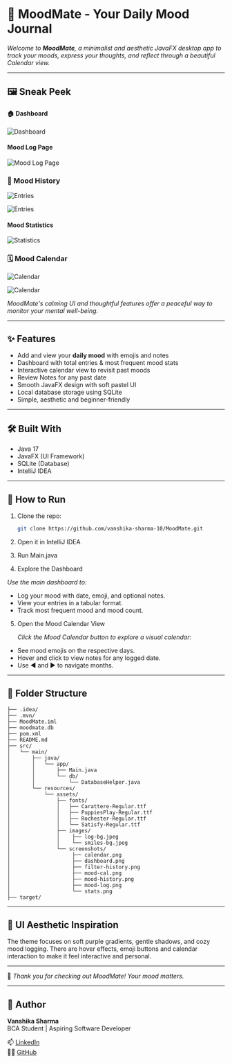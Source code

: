 # 🌈 MoodMate - Your Daily Mood Journal

_Welcome to **MoodMate**, a minimalist and aesthetic JavaFX desktop app to *track your moods*, *express your thoughts*, and reflect through a beautiful Calendar view._

---

## 🖼️ Sneak Peek

#### 🏠 Dashboard
![Dashboard](screenshots/dashboard.png)

#### Mood Log Page
![Mood Log Page](screenshots/mood-log.png)

### 📝 Mood History
![Entries](screenshots/mood-history.png)

![Entries](screenshots/filter-history.png)

#### Mood Statistics

![Statistics](screenshots/stats.png)

### 🗓️ Mood Calendar
![Calendar](screenshots/calendar.png)

![Calendar](screenshots/mood-cal.png)

*MoodMate's calming UI and thoughtful features offer a peaceful way to monitor your mental well-being.*

---

## ✨ Features

- Add and view your **daily mood** with emojis and notes
- Dashboard with total entries & most frequent mood stats
- Interactive calendar view to revisit past moods
- Review Notes for any past date
- Smooth JavaFX design with soft pastel UI
- Local database storage using SQLite
- Simple, aesthetic and beginner-friendly

---

## 🛠️ Built With

- Java 17
- JavaFX (UI Framework)
- SQLite (Database)
- IntelliJ IDEA

---
## 🚀 How to Run

1. Clone the repo:
   ```bash
   git clone https://github.com/vanshika-sharma-10/MoodMate.git
   
2. Open it in IntelliJ IDEA


3. Run Main.java


4. Explore the Dashboard 

_Use the main dashboard to:_

- Log your mood with date, emoji, and optional notes.
- View your entries in a tabular format.
- Track most frequent mood and mood count.


5. Open the Mood Calendar View

   _Click the Mood Calendar button to explore a visual calendar:_
- See mood emojis on the respective days.
- Hover and click to view notes for any logged date.
- Use ◀ and ▶ to navigate months.

---

## 📂 Folder Structure

```MoodMate/
├── .idea/
├── .mvn/
├── MoodMate.iml
├── moodmate.db
├── pom.xml
├── README.md
├── src/
│   └── main/
│       ├── java/
│       │   └── app/
│       │       ├── Main.java
│       │       └── db/
│       │           └── DatabaseHelper.java
│       └── resources/
│           └── assets/
│               ├── fonts/
│               │   ├── Carattere-Regular.ttf
│               │   ├── PuppiesPlay-Regular.ttf
│               │   ├── Rochester-Regular.ttf
│               │   └── Satisfy-Regular.ttf
│               ├── images/
│               │    ├── log-bg.jpeg
│               │    └── smiles-bg.jpeg
│               └── screenshots/
│                    ├── calendar.png
│                    ├── dashboard.png
│                    ├── filter-history.png
│                    ├── mood-cal.png
│                    ├── mood-history.png
│                    ├── mood-log.png
│                    └── stats.png
├── target/ 
```

---

## 🎨 UI Aesthetic Inspiration

The theme focuses on soft purple gradients, gentle shadows, and cozy mood logging. There are hover effects, emoji buttons and calendar interaction to make it feel interactive and personal.

---

💖 _Thank you for checking out MoodMate! Your mood matters._

---

## 💌 Author

**Vanshika Sharma**  
BCA Student | Aspiring Software Developer 

📫 [LinkedIn](https://www.linkedin.com/in/vanshika-sharma-827a92288/)  
🐱‍💻 [GitHub](https://github.com/vanshika-sharma-10)
